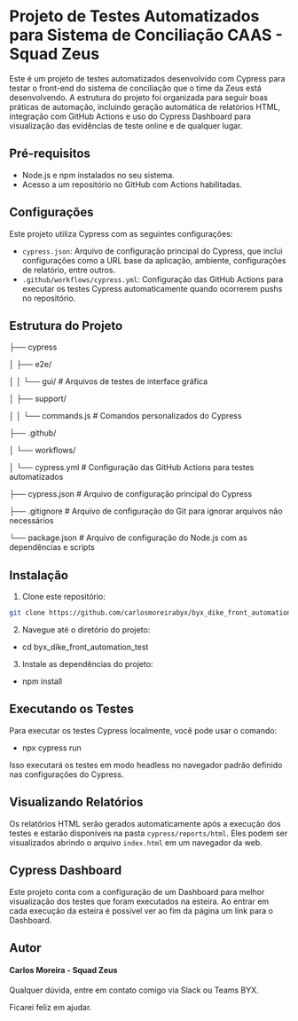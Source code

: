 ﻿# Projeto de Testes Automatizados para Sistema de Conciliação CAAS - Squad Zeus

Este é um projeto de testes automatizados desenvolvido com Cypress para testar o front-end do sistema de conciliação que o time da Zeus está desenvolvendo. A estrutura do projeto foi organizada para seguir boas práticas de automação, incluindo geração automática de relatórios HTML, integração com GitHub Actions e uso do Cypress Dashboard para visualização das evidências de teste online e de qualquer lugar.

## Pré-requisitos

- Node.js e npm instalados no seu sistema.
- Acesso a um repositório no GitHub com Actions habilitadas.

## Configurações

Este projeto utiliza Cypress com as seguintes configurações:

- `cypress.json`: Arquivo de configuração principal do Cypress, que inclui configurações como a URL base da aplicação, ambiente, configurações de relatório, entre outros.
- `.github/workflows/cypress.yml`: Configuração das GitHub Actions para executar os testes Cypress automaticamente quando ocorrerem pushs no repositório.


## Estrutura do Projeto

├── cypress

│ ├── e2e/

│ │ └── gui/ # Arquivos de testes de interface gráfica

│ ├── support/

│ │ └── commands.js # Comandos personalizados do Cypress

├── .github/

│ └── workflows/

│ └── cypress.yml # Configuração das GitHub Actions para testes automatizados

├── cypress.json # Arquivo de configuração principal do Cypress

├── .gitignore # Arquivo de configuração do Git para ignorar arquivos não necessários

└── package.json # Arquivo de configuração do Node.js com as dependências e scripts


## Instalação

1. Clone este repositório:
```bash
git clone https://github.com/carlosmoreirabyx/byx_dike_front_automation_test    
```
2. Navegue até o diretório do projeto:
- cd byx_dike_front_automation_test

3. Instale as dependências do projeto:
- npm install


## Executando os Testes

Para executar os testes Cypress localmente, você pode usar o comando:

- npx cypress run


Isso executará os testes em modo headless no navegador padrão definido nas configurações do Cypress.

## Visualizando Relatórios

Os relatórios HTML serão gerados automaticamente após a execução dos testes e estarão disponíveis na pasta `cypress/reports/html`. Eles podem ser visualizados abrindo o arquivo `index.html` em um navegador da web.

## Cypress Dashboard

Este projeto conta com a configuração de um Dashboard para melhor visualização dos testes que foram executados na esteira. Ao entrar em cada execução da esteira é possível ver ao fim da página um link para o Dashboard. 

## Autor

#### Carlos Moreira - Squad Zeus

Qualquer dúvida, entre em contato comigo via Slack ou Teams BYX. 

Ficarei feliz em ajudar.
